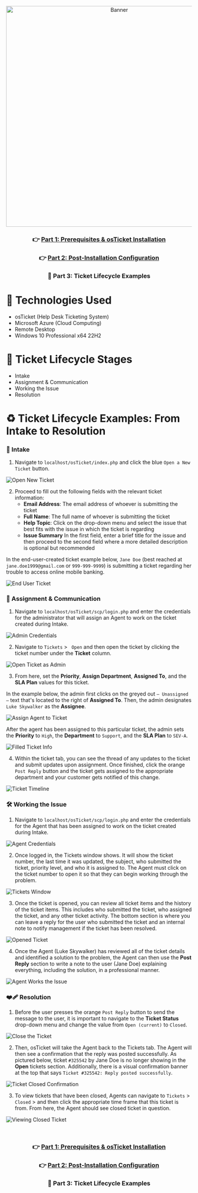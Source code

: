 <p align="center">
  <a href="https://github.com/drewmarsh/osTicket-ticket-lifecycle-demo">
    <img src="/images/osticket-banner.png" width="598" alt="Banner">
  </a>
</p>

<div align="center">

### 👉 [Part 1: Prerequisites & osTicket Installation](https://github.com/drewmarsh/osTicket-installation)
### 👉 [Part 2: Post-Installation Configuration](https://github.com/drewmarsh/osTicket-post-install-configuration)
### 📍 Part 3: Ticket Lifecycle Examples

</div>

# 🧠 Technologies Used
- osTicket (Help Desk Ticketing System)
- Microsoft Azure (Cloud Computing)
- Remote Desktop
- Windows 10 Professional x64 22H2

# 📝 Ticket Lifecycle Stages
- Intake
- Assignment & Communication
- Working the Issue
- Resolution

# ♻️ Ticket Lifecycle Examples: From Intake to Resolution

### 📩 Intake
1. Navigate to `localhost/osTicket/index.php` and click the blue `Open a New Ticket` button.

<img src="/images/open-new-ticket.png" alt="Open New Ticket">

2. Proceed to fill out the following fields with the relevant ticket information:
    - **Email Address**: The email address of whoever is submitting the ticket
    - **Full Name**: The full name of whoever is submitting the ticket
    - **Help Topic**: Click on the drop-down menu and select the issue that best fits with the issue in which the ticket is regarding
    - **Issue Summary** In the first field, enter a brief title for the issue and then proceed to the second field where a more detailed description is optional but recommended

In the end-user-created ticket example below, `Jane Doe` (best reached at `jane.doe1999@gmail.com` or `999-999-9999`) is submitting a ticket regarding her trouble to access online mobile banking.

<img src="/images/end-user-ticket.png" alt="End User Ticket">

### 💬 Assignment & Communication
1. Navigate to `localhost/osTicket/scp/login.php` and enter the credentials for the administrator that will assign an Agent to work on the ticket created during Intake.

<img src="/images/admin-credentials.jpg" alt="Admin Credentials">

2. Navigate to `Tickets` > ` Open` and then open the ticket by clicking the ticket number under the **Ticket** column.

<img src="/images/open_ticket_as_admin.png" alt="Open Ticket as Admin">

3. From here, set the **Priority**, **Assign Department**, **Assigned To**, and the **SLA Plan** values for this ticket.

In the example below, the admin first clicks on the greyed out `— Unassigned —` text that's located to the right of **Assigned To**. Then, the admin designates `Luke Skywalker` as the **Assignee**.

<img src="/images/assign-agent-to-ticket.png" alt="Assign Agent to Ticket">

After the agent has been assigned to this particular ticket, the admin sets the **Priority** to `High`, the **Department** to `Support`, and the **SLA Plan** to `SEV-A`.

<img src="/images/filled-ticket-info.png" alt="Filled Ticket Info">

4. Within the ticket tab, you can see the thread of any updates to the ticket and submit updates upon assignment. Once finished, click the orange `Post Reply` button and the ticket gets assigned to the appropriate department and your customer gets notified of this change.

<img src="/images/ticket-timeline.png" alt="Ticket Timeline">

### 🛠️ Working the Issue
1. Navigate to `localhost/osTicket/scp/login.php` and enter the credentials for the Agent that has been assigned to work on the ticket created during Intake.

<img src="/images/agent-credentials.png" alt="Agent Credentials">

2. Once logged in, the Tickets window shows. It will show the ticket number, the last time it was updated, the subject, who submitted the ticket, priority level, and who it is assigned to. The Agent must click on the ticket number to open it so that they can begin working through the problem.

<img src="/images/tickets-window.png" alt="Tickets Window">

3. Once the ticket is opened, you can review all ticket items and the history of the ticket items. This includes who submitted the ticket, who assigned the ticket, and any other ticket activity. The bottom section is where you can leave a reply for the user who submitted the ticket and an internal note to notify management if the ticket has been resolved.

<img src="/images/opened-ticket.png" alt="Opened Ticket">

4. Once the Agent (Luke Skywalker) has reviewed all of the ticket details and identified a solution to the problem, the Agent can then use the **Post Reply** section to write a note to the user (Jane Doe) explaining everything, including the solution, in a professional manner.

<img src="/images/agent-works-the-issue.png" alt="Agent Works the Issue">

### ❤️‍🩹 Resolution

1. Before the user presses the orange `Post Reply` button to send the message to the user, it is important to navigate to the **Ticket Status** drop-down menu and change the value from `Open (current)` to `Closed`.

<img src="/images/close-the-ticket.png" alt="Close the Ticket">

2. Then, osTicket will take the Agent back to the Tickets tab. The Agent will then see a confirmation that the reply was posted successfully. As pictured below, ticket `#325542` by Jane Doe is no longer showing in the **Open** tickets section. Additionally, there is a visual confirmation banner at the top that says `Ticket #325542: Reply posted successfully`.

<img src="/images/ticket-closed-confirmation.png" alt="Ticket Closed Confirmation">

3. To view tickets that have been closed, Agents can navigate to `Tickets` > `Closed` > and then click the appropriate time frame that this ticket is from. From here, the Agent should see closed ticket in question.

<img src="/images/viewing-closed-ticket.png" alt="Viewing Closed Ticket">

<br><div align="center">

### 👉 [Part 1: Prerequisites & osTicket Installation](https://github.com/drewmarsh/osTicket-installation)
### 👉 [Part 2: Post-Installation Configuration](https://github.com/drewmarsh/osTicket-post-install-configuration)
### 📍 Part 3: Ticket Lifecycle Examples

</div>

